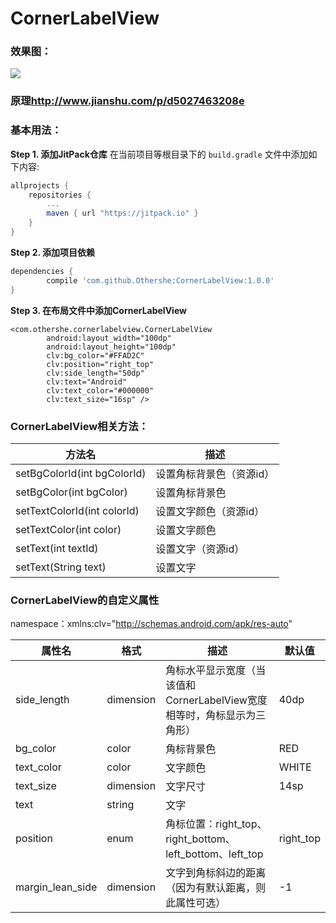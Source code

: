 # CornerLabelView

### 效果图：

![](https://github.com/Othershe/CornerLabelView/blob/master/screenshort/scan.PNG)

### 原理<http://www.jianshu.com/p/d5027463208e>

### 基本用法：
**Step 1. 添加JitPack仓库**
在当前项目等根目录下的 `build.gradle` 文件中添加如下内容:
``` gradle
allprojects {
    repositories {
        ...
        maven { url "https://jitpack.io" }
    }
}
```
**Step 2. 添加项目依赖**
``` gradle
dependencies {
        compile 'com.github.Othershe:CornerLabelView:1.0.0'
}
```
**Step 3. 在布局文件中添加CornerLabelView**
```
<com.othershe.cornerlabelview.CornerLabelView
        android:layout_width="100dp"
        android:layout_height="100dp"
        clv:bg_color="#FFAD2C"
        clv:position="right_top"
        clv:side_length="50dp"
        clv:text="Android"
        clv:text_color="#000000"
        clv:text_size="16sp" />
```

### CornerLabelView相关方法：
|方法名|描述|
|---|---|
|setBgColorId(int bgColorId)|设置角标背景色（资源id）|
|setBgColor(int bgColor)|设置角标背景色|
|setTextColorId(int colorId)|设置文字颜色（资源id）|
|setTextColor(int color)|设置文字颜色|
|setText(int textId)|设置文字（资源id）|
|setText(String text)|设置文字|

### CornerLabelView的自定义属性
namespace：xmlns:clv="http://schemas.android.com/apk/res-auto"

|属性名|格式|描述|默认值|
|---|---|---|---|
|side_length|dimension|角标水平显示宽度（当该值和CornerLabelView宽度相等时，角标显示为三角形）|40dp|
|bg_color|color|角标背景色|RED|
|text_color|color|文字颜色|WHITE|
|text_size|dimension|文字尺寸|14sp|
|text|string|文字|
|position|enum|角标位置：right_top、right_bottom、left_bottom、left_top|right_top|
|margin_lean_side|dimension|文字到角标斜边的距离（因为有默认距离，则此属性可选）|-1|